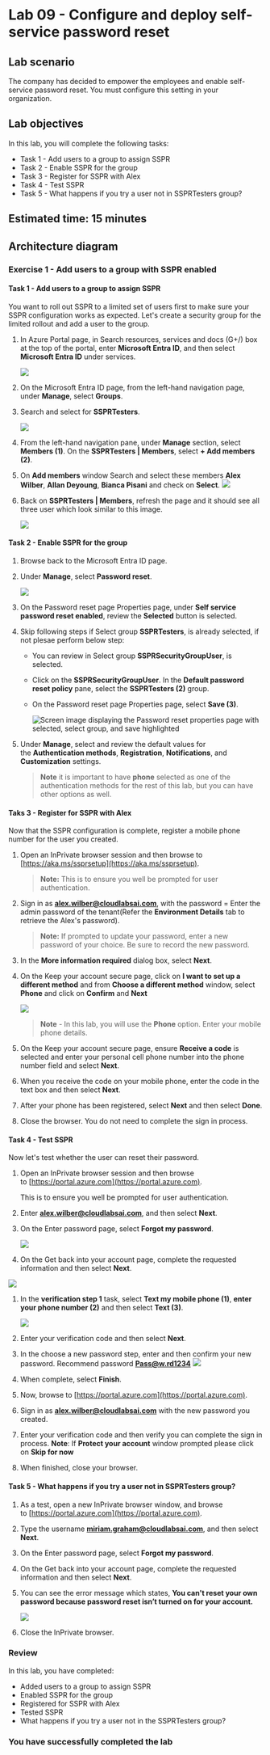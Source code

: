 # Lab 09 - Configure and deploy self-service password reset

## Lab scenario
The company has decided to empower the employees and enable self-service password reset. You must configure this setting in your organization.

## Lab objectives
In this lab, you will complete the following tasks:

- Task 1 - Add users to a group to assign SSPR
- Task 2 - Enable SSPR for the group
- Task 3 - Register for SSPR with Alex
- Task 4 - Test SSPR
- Task 5 - What happens if you try a user not in SSPRTesters group?

## Estimated time: 15 minutes

## Architecture diagram

### Exercise 1 - Add users to a group with SSPR enabled

#### Task 1 - Add users to a group to assign SSPR

You want to roll out SSPR to a limited set of users first to make sure your SSPR configuration works as expected. Let's create a security group for the limited rollout and add a user to the group.

1. In Azure Portal page, in Search resources, services and docs (G+/) box at the top of the portal, enter **Microsoft Entra ID**, and then select **Microsoft Entra ID** under services.

    ![](./media/lab9-1.png)

1. On the Microsoft Entra ID page, from the left-hand navigation page, under **Manage**, select **Groups**.

1. Search and select for **SSPRTesters**.

    ![](./media/lab9-2.png)

1. From the left-hand navigation pane, under **Manage** section, select **Members (1)**. On the **SSPRTesters | Members**, select **+ Add members (2)**.

1. On **Add members** window Search and select these members **Alex Wilber**, **Allan Deyoung**, **Bianca Pisani** and check on **Select**.
   ![](./media/lab9-3.png)

1. Back on **SSPRTesters | Members**, refresh the page and it should see all three user which look similar to this image.

    ![](./media/members.png)

#### Task 2 - Enable SSPR for the group

1. Browse back to the Microsoft Entra ID page.

1. Under **Manage**, select **Password reset**.

   ![](./media/lab9-4.png)

1. On the Password reset page Properties page, under **Self service password reset enabled**, review the **Selected** button is selected.

1. Skip following steps if Select group **SSPRTesters**, is already selected, if not plesae perform below step:

   - You can review in Select group **SSPRSecurityGroupUser**, is selected.

   - Click on the **SSPRSecurityGroupUser**. In the **Default password reset policy** pane, select the **SSPRTesters (2)** group.
 
   -  On the Password reset page Properties page, select **Save (3)**.

      ![Screen image displaying the Password reset properties page with selected, select group, and save highlighted](./media/SSPR-save.png)

1. Under **Manage**, select and review the default values for the **Authentication methods**, **Registration**, **Notifications**, and **Customization** settings.

    >**Note** it is important to have **phone** selected as one of the authentication methods for the rest of this lab, but you can have other options as well.

#### Taks 3 - Register for SSPR with Alex

Now that the SSPR configuration is complete, register a mobile phone number for the user you created.

1. Open an InPrivate browser session and then browse to [https://aka.ms/ssprsetup](https://aka.ms/ssprsetup).

    >**Note:** This is to ensure you well be prompted for user authentication.

1. Sign in as **alex.wilber@cloudlabsai.com**, with the password = Enter the admin password of the tenant(Refer the **Environment Details** tab to retrieve the Alex's password).

    >**Note:** If prompted to update your password, enter a new password of your choice. Be sure to record the new password.

1. In the **More information required** dialog box, select **Next**.

1. On the Keep your account secure page, click on **I want to set up a different method** and from **Choose a different method** window, select **Phone** and click on **Confirm** and **Next**

     ![](./media/lab9-4.png)

    >**Note** - In this lab, you will use the **Phone** option. Enter your mobile phone details.

1. On the Keep your account secure page, ensure **Receive a code** is selected and enter your personal cell phone number into the phone number field and select **Next**.

1. When you receive the code on your mobile phone, enter the code in the text box and then select **Next**.

1. After your phone has been registered, select **Next** and then select **Done**.

1. Close the browser. You do not need to complete the sign in process.

#### Task 4 - Test SSPR

Now let's test whether the user can reset their password.

1. Open an InPrivate browser session and then browse to [https://portal.azure.com](https://portal.azure.com).

    This is to ensure you well be prompted for user authentication.

1. Enter **alex.wilber@cloudlabsai.com**, and then select **Next**.

1. On the Enter password page, select **Forgot my password**.

   ![](./media/lab9-6.png)

1. On the Get back into your account page, complete the requested information and then select **Next**.

  ![](./media/lab9-7.png)

1. In the **verification step 1** task, select **Text my mobile phone (1)**, **enter your phone number (2)** and then select **Text (3)**.

   ![](./media/lab9-8.png)

1. Enter your verification code and then select **Next**.

1. In the choose a new password step, enter and then confirm your new password. Recommend password **Pass@w.rd1234**
    ![](./media/lab9-9.png)

1. When complete, select **Finish**.

1. Now, browse to [https://portal.azure.com](https://portal.azure.com).

1. Sign in as **alex.wilber@cloudlabsai.com** with the new password you created.

10. Enter your verification code and then verify you can complete the sign in process.
    **Note**: If **Protect your account** window prompted please click on **Skip for now**

12. When finished, close your browser.

#### Task 5 - What happens if you try a user not in SSPRTesters group?

1. As a test, open a new InPrivate browser window, and browse to [https://portal.azure.com](https://portal.azure.com).

1. Type the username **miriam.graham@cloudlabsai.com**, and then select **Next**.
   
1. On the Enter password page, select **Forgot my password**.

1. On the Get back into your account page, complete the requested information and then select **Next**.

1. You can see the error message which states, **You can't reset your own password because password reset isn’t turned on for your account.**

    ![](./media/lab9-11.png)

1. Close the InPrivate browser.

### Review
In this lab, you have completed:
- Added users to a group to assign SSPR
- Enabled SSPR for the group
- Registered for SSPR with Alex
- Tested SSPR
- What happens if you try a user not in the SSPRTesters group?

### You have successfully completed the lab
